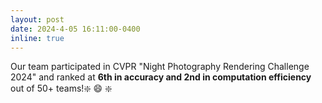 ```yaml
---
layout: post
date: 2024-4-05 16:11:00-0400
inline: true
---
```


Our team participated in CVPR "Night Photography Rendering Challenge 2024" and ranked at **6th in accuracy and 2nd in computation efficiency** out of 50+ teams!:sparkle: :smile: :sparkle:
